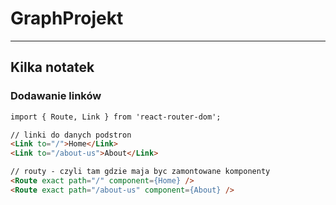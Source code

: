# GraphProjekt


_________

## Kilka notatek

### Dodawanie linków
```html
import { Route, Link } from 'react-router-dom';

// linki do danych podstron
<Link to="/">Home</Link>
<Link to="/about-us">About</Link>

// routy - czyli tam gdzie maja byc zamontowane komponenty
<Route exact path="/" component={Home} />
<Route exact path="/about-us" component={About} />

```